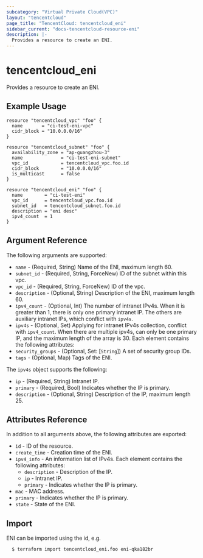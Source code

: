 ```yaml
---
subcategory: "Virtual Private Cloud(VPC)"
layout: "tencentcloud"
page_title: "TencentCloud: tencentcloud_eni"
sidebar_current: "docs-tencentcloud-resource-eni"
description: |-
  Provides a resource to create an ENI.
---
```


# tencentcloud_eni

Provides a resource to create an ENI.

## Example Usage

```hcl
resource "tencentcloud_vpc" "foo" {
  name       = "ci-test-eni-vpc"
  cidr_block = "10.0.0.0/16"
}

resource "tencentcloud_subnet" "foo" {
  availability_zone = "ap-guangzhou-3"
  name              = "ci-test-eni-subnet"
  vpc_id            = tencentcloud_vpc.foo.id
  cidr_block        = "10.0.0.0/16"
  is_multicast      = false
}

resource "tencentcloud_eni" "foo" {
  name        = "ci-test-eni"
  vpc_id      = tencentcloud_vpc.foo.id
  subnet_id   = tencentcloud_subnet.foo.id
  description = "eni desc"
  ipv4_count  = 1
}
```

## Argument Reference

The following arguments are supported:

* `name` - (Required, String) Name of the ENI, maximum length 60.
* `subnet_id` - (Required, String, ForceNew) ID of the subnet within this vpc.
* `vpc_id` - (Required, String, ForceNew) ID of the vpc.
* `description` - (Optional, String) Description of the ENI, maximum length 60.
* `ipv4_count` - (Optional, Int) The number of intranet IPv4s. When it is greater than 1, there is only one primary intranet IP. The others are auxiliary intranet IPs, which conflict with `ipv4s`.
* `ipv4s` - (Optional, Set) Applying for intranet IPv4s collection, conflict with `ipv4_count`. When there are multiple ipv4s, can only be one primary IP, and the maximum length of the array is 30. Each element contains the following attributes:
* `security_groups` - (Optional, Set: [`String`]) A set of security group IDs.
* `tags` - (Optional, Map) Tags of the ENI.

The `ipv4s` object supports the following:

* `ip` - (Required, String) Intranet IP.
* `primary` - (Required, Bool) Indicates whether the IP is primary.
* `description` - (Optional, String) Description of the IP, maximum length 25.

## Attributes Reference

In addition to all arguments above, the following attributes are exported:

* `id` - ID of the resource.
* `create_time` - Creation time of the ENI.
* `ipv4_info` - An information list of IPv4s. Each element contains the following attributes:
  * `description` - Description of the IP.
  * `ip` - Intranet IP.
  * `primary` - Indicates whether the IP is primary.
* `mac` - MAC address.
* `primary` - Indicates whether the IP is primary.
* `state` - State of the ENI.


## Import

ENI can be imported using the id, e.g.

```
  $ terraform import tencentcloud_eni.foo eni-qka182br
```

